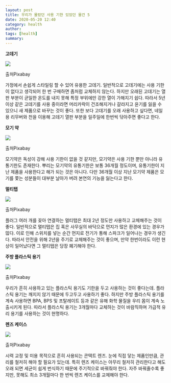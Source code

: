 ```yaml
---
layout: post
title: 우리가 몰랐던 사용 기한 있었던 물건 5
date: 2020-05-20 12:40
category: health
author: 
tags: [health]
summary: 
---
```



**고데기**

![](https://img1.daumcdn.net/thumb/R720x0/?fname=https%3A%2F%2Ft1.daumcdn.net%2Fliveboard%2Finterstella-story%2Fb28d133f32394089b2f8dfcc7652e397.JPG)

출처Pixabay

가정에서 손쉽게 스타일링 할 수 있어 유용한 고데기. 일반적으로 고데기에는 사용 기한이 없다고 생각되어 한 번 구매하면 좀처럼 교체하지 않는다. 하지만 오래된 고데기는 열판 부분이 균일한 온도를 내지 못해 특정 부위에만 강한 열이 가해지기 쉽다. 따라서 5년 이상 같은 고데기를 사용 중이라면 머리카락이 건조해지거나 갈라지고 윤기를 잃을 수 있으니 새 제품으로 바꾸는 것이 좋다. 또한 보다 고데기를 오래 사용하고 싶다면, 네일용 리무버와 천을 이용해 고데기 열판 부분을 일주일에 한번씩 닦아주면 좋다고 한다.

**모기 약**

![](https://img1.daumcdn.net/thumb/R720x0/?fname=https%3A%2F%2Ft1.daumcdn.net%2Fliveboard%2Finterstella-story%2Fcce58f77f5b94bdda51b781140e0e72e.png)

출처Pixabay

모기약은 독성이 강해 사용 기한이 없을 것 같지만, 모기약은 사용 기한 뿐만 아니라 유통기한도 존재한다. 뿌리는 모기약의 유통기한은 보통 36개월 정도이며, 유통기한이 지난 제품을 사용한다고 해가 되는 것은 아니다. 다만 36개월 이상 지난 모기약 제품은 모기를 쫓는 성분들이 대부분 날아가 버려 본연의 기능을 잃는다고 한다.

**멀티탭**

![](https://img1.daumcdn.net/thumb/R720x0/?fname=https%3A%2F%2Ft1.daumcdn.net%2Fliveboard%2Finterstella-story%2F9b0e903f468d411591c8a7bf5caf4944.JPG)

출처Pixabay

플러그 여러 개를 꽂아 연결하는 멀티탭은 최대 2년 정도만 사용하고 교체해주는 것이 좋다. 일반적으로 멀티탭은 집 혹은 사무실의 바닥으로 먼지가 많은 환경에 있는 경우가 많다. 이로 인해 스위치를 넣는 순간 먼지로 전기가 통해 스파크가 일어나는 경우가 생긴다. 따라서 안전을 위해 2년을 주기로 교체해주는 것이 좋으며, 만약 한번이라도 이런 현상이 일어났다면 그 멀티탭은 당장 폐기해야 한다.

**주방 플라스틱 용기**

![](https://img1.daumcdn.net/thumb/R720x0/?fname=https%3A%2F%2Ft1.daumcdn.net%2Fliveboard%2Finterstella-story%2F77bec6389f724f37bcc4554f66a94f3d.JPG)

출처Pixabay

우리가 흔히 사용하고 있는 플라스틱 용기도 기한을 두고 사용하는 것이 좋다는데. 플라스틱 용기는 깨지지 않기 때문에 두고두고 사용하기 좋다. 하지만 주방 플라스틱 용기를 계속 사용하면 BPA, BPS 및 프탈레이트 등과 같은 유해 화학 물질을 우리 몸이 계속 노출시키게 된다. 따라서 플라스틱 용기는 3개월마다 교체하는 것이 바람직하며 가급적 유리 용기를 사용하는 것이 현명하다.

**렌즈 케이스**

![](https://img1.daumcdn.net/thumb/R720x0/?fname=https%3A%2F%2Ft1.daumcdn.net%2Fliveboard%2Finterstella-story%2Fe7fb26fb592f4f448a1f758ed15d8dc1.JPG)

출처Pixabay

시력 교정 및 미용 목적으로 흔히 사용되는 콘택트 렌즈. 눈에 직접 닿는 제품인만큼, 관리를 철저히 해야 할 필요가 있는데. 특히 렌즈 케이스는 아무리 철저히 관리한다고 해도 오래 되면 세균이 쉽게 번식하기 때문에 주기적으로 바꿔줘야 한다. 자주 바꿔줄수록 좋지만, 못해도 최소 3개월마다 한 번씩 렌즈 케이스를 교체해야 한다.